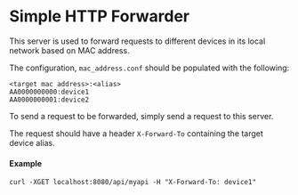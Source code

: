 # Simple HTTP Forwarder

This server is used to forward requests to different devices in its local network based on MAC address.

The configuration, `mac_address.conf` should be populated with the following:

```text
<target mac address>:<alias>
AA0000000000:device1
AA0000000001:device2
```

To send a request to be forwarded, simply send a request to this server.

The request should have a header `X-Forward-To` containing the target device alias.

#### Example
```commandline
curl -XGET localhost:8080/api/myapi -H "X-Forward-To: device1"
```